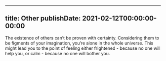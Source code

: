
---
title: Other
publishDate: 2021-02-12T00:00:00-00:00
---

 The existence of others can’t be proven with certainty. Considering them to be figments of your imagination, you’re alone in the whole universe. This might lead you to the point of feeling either frightened - because no one will help you, or calm - because no one will bother you.
